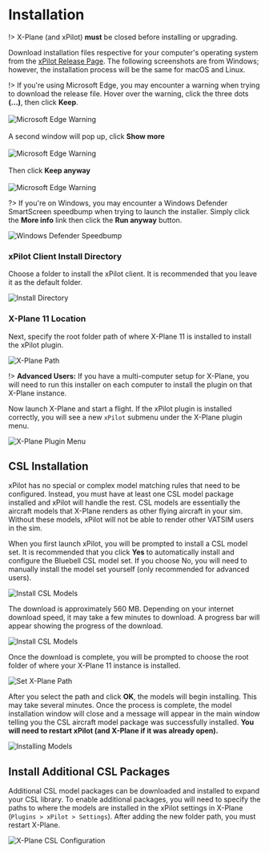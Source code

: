 # Installation

!> X-Plane (and xPilot) **must** be closed before installing or upgrading.

Download installation files respective for your computer's operating system from the [xPilot Release Page](https://github.com/xpilot-project/xpilot/releases/latest). The following screenshots are from Windows; however, the installation process will be the same for macOS and Linux.

!> If you're using Microsoft Edge, you may encounter a warning when trying to download the release file. Hover over the warning, click the three dots **(...)**, then click **Keep**.<br/><br/>
![Microsoft Edge Warning](media/EdgeWarning.png ':size=291 :class=img-border')<br/><br/>
A second window will pop up, click **Show more**<br/><br/>
![Microsoft Edge Warning](media/EdgeWarning2.png ':size=518 :class=img-border')<br/><br/>
Then click **Keep anyway**<br/><br/>
![Microsoft Edge Warning](media/EdgeWarning3.png ':size=644 :class=img-border')

?> If you're on Windows, you may encounter a Windows Defender SmartScreen speedbump when trying to launch the installer. Simply click the **More info** link then click the **Run anyway** button.

![Windows Defender Speedbump](media/WindowsDefender.png ':size=500 :class=img-border')

### xPilot Client Install Directory

Choose a folder to install the xPilot client. It is recommended that you leave it as the default folder.

![Install Directory](media/InstallDirectory.png ':size=377')

### X-Plane 11 Location

Next, specify the root folder path of where X-Plane 11 is installed to install the xPilot plugin.

![X-Plane Path](media/XplanePath.png ':size=377')

!> **Advanced Users:** If you have a multi-computer setup for X-Plane, you will need to run this installer on each computer to install the plugin on that X-Plane instance.

Now launch X-Plane and start a flight. If the xPilot plugin is installed correctly, you will see a new `xPilot` submenu under the X-Plane plugin menu.

![X-Plane Plugin Menu](media/PluginMenu.png ':size=253 :class=img-border')

## CSL Installation

xPilot has no special or complex model matching rules that need to be configured. Instead, you must have at least one CSL model package installed and xPilot will handle the rest. CSL models are essentially the aircraft models that X-Plane renders as other flying aircraft in your sim. Without these models, xPilot will not be able to render other VATSIM users in the sim.

When you first launch xPilot, you will be prompted to install a CSL model set. It is recommended that you click **Yes** to automatically install and configure the Bluebell CSL model set. If you choose No, you will need to manually install the model set yourself (only recommended for advanced users).

![Install CSL Models](media/DownloadModels.png ':size=250')

The download is approximately 560 MB. Depending on your internet download speed, it may take a few minutes to download. A progress bar will appear showing the progress of the download.

![Install CSL Models](media/ModelsDownloading.png ':size=250')

Once the download is complete, you will be prompted to choose the root folder of where your X-Plane 11 instance is installed.

![Set X-Plane Path](media/ModelsXplaneFolder.png ':size=250')

After you select the path and click **OK**, the models will begin installing. This may take several minutes. Once the process is complete, the model installation window will close and a message will appear in the main window telling you the CSL aircraft model package was successfully installed. **You will need to restart xPilot (and X-Plane if it was already open).**

![Installing Models](media/ModelsInstalling.png ':size=250')

## Install Additional CSL Packages
Additional CSL model packages can be downloaded and installed to expand your CSL library. To enable additional packages, you will need to specify the paths to where the models are installed in the xPilot settings in X-Plane (`Plugins > xPilot > Settings`). After adding the new folder path, you must restart X-Plane.

![X-Plane CSL Configuration](media/XplaneCSLConfiguration.png ':size=368')
